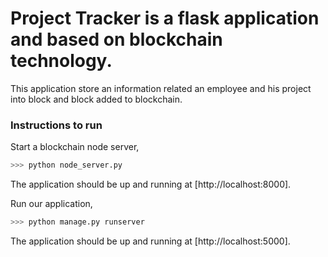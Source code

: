 # Project Tracker is a flask application and based on blockchain technology.

This application store an information related an employee and his project into block and block added to blockchain.


### Instructions to run

Start a blockchain node server,
```sh
>>> python node_server.py
```
The application should be up and running at [http://localhost:8000].


Run our application,

```sh
>>> python manage.py runserver
```
The application should be up and running at [http://localhost:5000].

